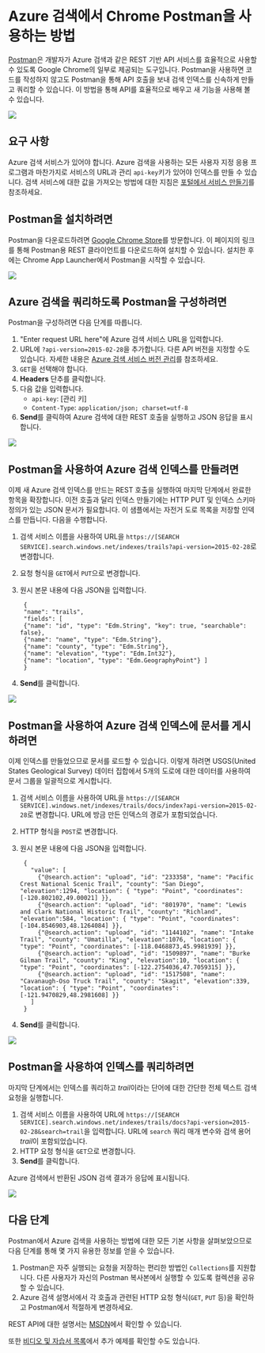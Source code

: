 <properties
	pageTitle="Azure 검색에서 Chrome Postman 사용 | Microsoft Azure"
	description="Azure 검색에서 Chrome Postman을 사용합니다 Postman을 설치하고 구성합니다. Azure 검색 인덱스 만들기 Postman에 문서를 게시하고 인덱스를 쿼리합니다."
	services="search"
	documentationCenter=""
	authors="HeidiSteen"
	manager="mblythe"
	editor=""
	tags="azure-portal"/>

<tags
	ms.service="search"
	ms.devlang="rest-api"
	ms.workload="search"
	ms.topic="get-started-article"
	ms.tgt_pltfrm="na"
	ms.date="07/08/2015"
	ms.author="heidist"/>

# Azure 검색에서 Chrome Postman을 사용하는 방법 #

[Postman](https://chrome.google.com/webstore/detail/postman-rest-client/fdmmgilgnpjigdojojpjoooidkmcomcm "Chrome Postman")은 개발자가 Azure 검색과 같은 REST 기반 API 서비스를 효율적으로 사용할 수 있도록 Google Chrome의 일부로 제공되는 도구입니다. Postman을 사용하면 코드를 작성하지 않고도 Postman을 통해 API 호출을 보내 검색 인덱스를 신속하게 만들고 쿼리할 수 있습니다. 이 방법을 통해 API를 효율적으로 배우고 새 기능을 사용해 볼 수 있습니다.

![][1]

## 요구 사항 ##

Azure 검색 서비스가 있어야 합니다. Azure 검색을 사용하는 모든 사용자 지정 응용 프로그램과 마찬가지로 서비스의 URL과 관리 `api-key`키가 있어야 인덱스를 만들 수 있습니다. 검색 서비스에 대한 값을 가져오는 방법에 대한 지침은 [포털에서 서비스 만들기](search-create-service-portal.md)를 참조하세요.

## Postman을 설치하려면 ##
Postman을 다운로드하려면 [Google Chrome Store](https://chrome.google.com/webstore/detail/postman-rest-client/fdmmgilgnpjigdojojpjoooidkmcomcm)를 방문합니다. 이 페이지의 링크를 통해 Postman용 REST 클라이언트를 다운로드하여 설치할 수 있습니다. 설치한 후에는 Chrome App Launcher에서 Postman을 시작할 수 있습니다.

![][2]

## Azure 검색을 쿼리하도록 Postman을 구성하려면 ##
Postman을 구성하려면 다음 단계를 따릅니다.

1. "Enter request URL here"에 Azure 검색 서비스 URL을 입력합니다.  
2. URL에 `?api-version=2015-02-28`을 추가합니다. 다른 API 버전을 지정할 수도 있습니다. 자세한 내용은 [Azure 검색 서비스 버전 관리](https://msdn.microsoft.com/library/azure/dn864560.aspx)를 참조하세요.
3. `GET`을 선택해야 합니다.
4. **Headers** 단추를 클릭합니다.
5. 다음 값을 입력합니다.
	- `api-key`: [관리 키]
	- `Content-Type`: `application/json; charset=utf-8`
6. **Send**를 클릭하여 Azure 검색에 대한 REST 호출을 실행하고 JSON 응답을 표시합니다.

![][3]

## Postman을 사용하여 Azure 검색 인덱스를 만들려면 ##

이제 새 Azure 검색 인덱스를 만드는 REST 호출을 실행하여 마지막 단계에서 완료한 항목을 확장합니다. 이전 호출과 달리 인덱스 만들기에는 HTTP PUT 및 인덱스 스키마 정의가 있는 JSON 문서가 필요합니다. 이 샘플에서는 자전거 도로 목록을 저장할 인덱스를 만듭니다. 다음을 수행합니다.

1. 검색 서비스 이름을 사용하여 URL을 `https://[SEARCH SERVICE].search.windows.net/indexes/trails?api-version=2015-02-28`로 변경합니다.
2. 요청 형식을 `GET`에서 `PUT`으로 변경합니다.
3. 원시 본문 내용에 다음 JSON을 입력합니다.

	    {
	    "name": "trails",
	    "fields": [
	    {"name": "id", "type": "Edm.String", "key": true, "searchable": false},
	    {"name": "name", "type": "Edm.String"},
	    {"name": "county", "type": "Edm.String"},
	    {"name": "elevation", "type": "Edm.Int32"},
	    {"name": "location", "type": "Edm.GeographyPoint"} ]
	    }

4. **Send**를 클릭합니다.

![][4]

## Postman을 사용하여 Azure 검색 인덱스에 문서를 게시하려면 ##
이제 인덱스를 만들었으므로 문서를 로드할 수 있습니다. 이렇게 하려면 USGS(United States Geological Survey) 데이터 집합에서 5개의 도로에 대한 데이터를 사용하여 문서 그룹을 일괄적으로 게시합니다.

1. 검색 서비스 이름을 사용하여 URL을 `https://[SEARCH SERVICE].windows.net/indexes/trails/docs/index?api-version=2015-02-28`로 변경합니다. URL에 방금 만든 인덱스의 경로가 포함되었습니다.
2. HTTP 형식을 `POST`로 변경합니다.
3. 원시 본문 내용에 다음 JSON을 입력합니다.

	    {
	      "value": [
		    {"@search.action": "upload", "id": "233358", "name": "Pacific Crest National Scenic Trail", "county": "San Diego", "elevation":1294, "location": { "type": "Point", "coordinates": [-120.802102,49.00021] }},
		    {"@search.action": "upload", "id": "801970", "name": "Lewis and Clark National Historic Trail", "county": "Richland", "elevation":584, "location": { "type": "Point", "coordinates": [-104.8546903,48.1264084] }},
		    {"@search.action": "upload", "id": "1144102", "name": "Intake Trail", "county": "Umatilla", "elevation":1076, "location": { "type": "Point", "coordinates": [-118.0468873,45.9981939] }},
		    {"@search.action": "upload", "id": "1509897", "name": "Burke Gilman Trail", "county": "King", "elevation":10, "location": { "type": "Point", "coordinates": [-122.2754036,47.7059315] }},
		    {"@search.action": "upload", "id": "1517508", "name": "Cavanaugh-Oso Truck Trail", "county": "Skagit", "elevation":339, "location": { "type": "Point", "coordinates": [-121.9470829,48.2981608] }}
	      ]
	    }

4. **Send**를 클릭합니다.

![][5]

## Postman을 사용하여 인덱스를 쿼리하려면 ##
마지막 단계에서는 인덱스를 쿼리하고 *trail*이라는 단어에 대한 간단한 전체 텍스트 검색 요청을 실행합니다.

1. 검색 서비스 이름을 사용하여 URL에 `https://[SEARCH SERVICE].search.windows.net/indexes/trails/docs?api-version=2015-02-28&search=trail`을 입력합니다. URL에 `search` 쿼리 매개 변수와 검색 용어 *trail*이 포함되었습니다.
2. HTTP 요청 형식을 `GET`으로 변경합니다.
3. **Send**를 클릭합니다.

Azure 검색에서 반환된 JSON 검색 결과가 응답에 표시됩니다.

![][6]

## 다음 단계 ##
Postman에서 Azure 검색을 사용하는 방법에 대한 모든 기본 사항을 살펴보았으므로 다음 단계를 통해 몇 가지 유용한 정보를 얻을 수 있습니다.

1. Postman은 자주 실행되는 요청을 저장하는 편리한 방법인 `Collections`를 지원합니다. 다른 사용자가 자신의 Postman 복사본에서 실행할 수 있도록 컬렉션을 공유할 수 있습니다.
2. Azure 검색 설명서에서 각 호출과 관련된 HTTP 요청 형식(`GET`, `PUT` 등)을 확인하고 Postman에서 적절하게 변경하세요.

REST API에 대한 설명서는 [MSDN](https://msdn.microsoft.com/library/azure/dn798935.aspx)에서 확인할 수 있습니다.

또한 [비디오 및 자습서 목록](https://msdn.microsoft.com/library/azure/dn818681.aspx)에서 추가 예제를 확인할 수도 있습니다.

<!-- Image References -->
[1]: ./media/search-chrome-postman/full_postman_client.png
[2]: ./media/search-chrome-postman/postman.png
[3]: ./media/search-chrome-postman/configure.png
[4]: ./media/search-chrome-postman/create_index.png
[5]: ./media/search-chrome-postman/upload_documents.png
[6]: ./media/search-chrome-postman/query.png

<!---HONumber=August15_HO9-->